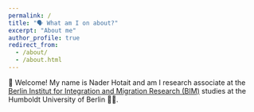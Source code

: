 ```yaml
---
permalink: /
title: "🗣 What am I on about?"
excerpt: "About me"
author_profile: true
redirect_from: 
  - /about/
  - /about.html
---
```


👋 Welcome! My name is Nader Hotait and am I research associate at the [Berlin Institut for Integration and Migration Research (BIM)](https://www.bim.hu-berlin.de/de/bim) studies at the Humboldt University of Berlin 👨‍💻.
